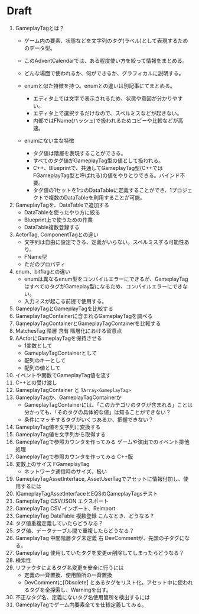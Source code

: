 # Draft

1. GameplayTagとは？
    * ゲーム内の要素、状態などを文字列のタグ(ラベル)として表現するためのデータ型。
    * このAdventCalendarでは、ある程度使い方を絞って情報をまとめる。
    * どんな場面で使われるか、何ができるか、グラフィカルに説明する。

    * enumと似た特徴を持つ。enumとの違いは別記事にてまとめる。
        * エディタ上では文字で表示されるため、状態や意図が分かりやすい。
        * エディタ上で選択するだけなので、スペルミスなどが起きない。
        * 内部ではFName(ハッシュ)で扱われるためコピーや比較などが高速。
    * enumにない主な特徴
        * タグ値は階層を表現することができる。
        * すべてのタグ値がGameplayTag型の値として扱われる。
        * C++、Blueprintで、共通してGameplayTag型(C++ではFGameplayTag型と呼ばれる)の値をやりとりできる。バインド不要。
        * タグ値の1セットを1つのDataTableに定義することができ、1プロジェクトで複数のDataTableを利用することが可能。
0. GameplayTagを、DataTableで追加する
    * DataTableを使ったやり方に絞る
    * Blueprint上で使うための作業
    * DataTable複数登録する
0. ActorTag, ComponentTagとの違い
    * 文字列は自由に設定できる、定義がいらない。スペルミスする可能性あり。
    * FName型
    * ただのプロパティ
0. enum、bitflagとの違い
    * enumは異なるenum型をコンパイルエラーにできるが、GameplayTagはすべてのタグがGameplay型になるため、コンパイルエラーにできない。
    * 入力ミスが起こる前提で使用する。
0. GameplayTagとGameplayTagを比較する
0. GameplayTagContainerに含まれるGameplayTagを調べる
0. GameplayTagContainerとGameplayTagContainerを比較する
0. MatchesTag 階層 含有 階層化における留意点
0. AActorにGameplayTagを保持させる
    * 1変数として
    * GameplayTagContainerとして
    * 配列のキーとして
    * 配列の値として
0. イベントや関数でGameplayTag値を流す
0. C++との受け渡し
0. GameplayTagContainer と `TArray<GameplayTag>`
0. GameplayTagか、GameplayTagContainerか
    * GameplayTagContainerには、「このカテゴリのタグが含まれる」ことは分かっても、「そのタグの具体的な値」は知ることができない？
    * 条件にマッチするタグがいくつあるか、把握できない？
0. GameplayTag値を文字列に変換する
0. GameplayTag値を文字列から取得する
0. GameplayTagで参照カウンタを作ってみる ゲームや演出でのイベント排他処理
0. GameplayTagで参照カウンタを作ってみる C++版
0. 変数上のサイズ FGameplayTag
    * ネットワーク通信時のサイズ、扱い
0. GameplayTagAssetInterface, AssetUserTagでアセットに情報付加し、使用するには
0. IGameplayTagAssetInterfaceとEQSのGameplayTagsテスト
0. GameplayTag CSV/JSON エクスポート
0. GameplayTag CSV インポート、Reimport
0. GameplayTag DataTable 複数登録 こんなとき、どうなる？
0. タグ値重複定義していたらどうなる？
0. タグ値、データテーブル間で重複したらどうなる？
0. GameplayTag 中間階層タグ未定義 右 DevCommentが、先頭の子タグになる。
0. GameplayTag 使用していたタグを変更or削除してしまったらどうなる？
0. 検索性
0. リファクタによるタグ名変更を安全に行うには
    * 定義の一斉置換、使用箇所の一斉置換
    * DevCommentに[Obsolete] とあるタグをリスト化。アセット中に使われるタグを全探索し、Warningを出す。
0. 不正なタグ名、定義にないタグ名使用箇所を検出するには
0. GameplayTagでゲーム内要素全てを仕様定義してみる。

<!-- 0. GameplayTagをプロジェクト設定ファイルで直接使ってみる
0. できないこと
        * ×タグ値同士を「演算」したい
        * C++上で定義する。C++以外で使用できないようにする。
-->